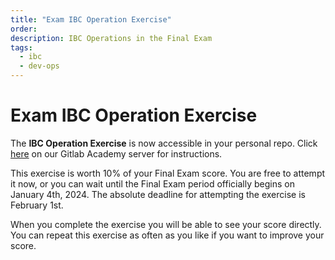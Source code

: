 ```yaml
---
title: "Exam IBC Operation Exercise"
order:
description: IBC Operations in the Final Exam
tags:
  - ibc
  - dev-ops
---
```


# Exam IBC Operation Exercise
<!--
This exercise will be unlocked on December 7th. Successfully completing the IBC Operation exercise will contribute 10% of your score in the Final Exam.
-->

The **IBC Operation Exercise** is now accessible in your personal repo. Click [here](https://git.academy.b9lab.com/ida-p5-final-exam/exam-ibc-operation) on our Gitlab Academy server for instructions. 

<HighlightBox type="note">

This exercise is worth 10% of your Final Exam score. You are free to attempt it now, or you can wait until the Final Exam period officially begins on January 4th, 2024. The absolute deadline for attempting the exercise is February 1st.

</HighlightBox>

When you complete the exercise you will be able to see your score directly. You can repeat this exercise as often as you like if you want to improve your score.
